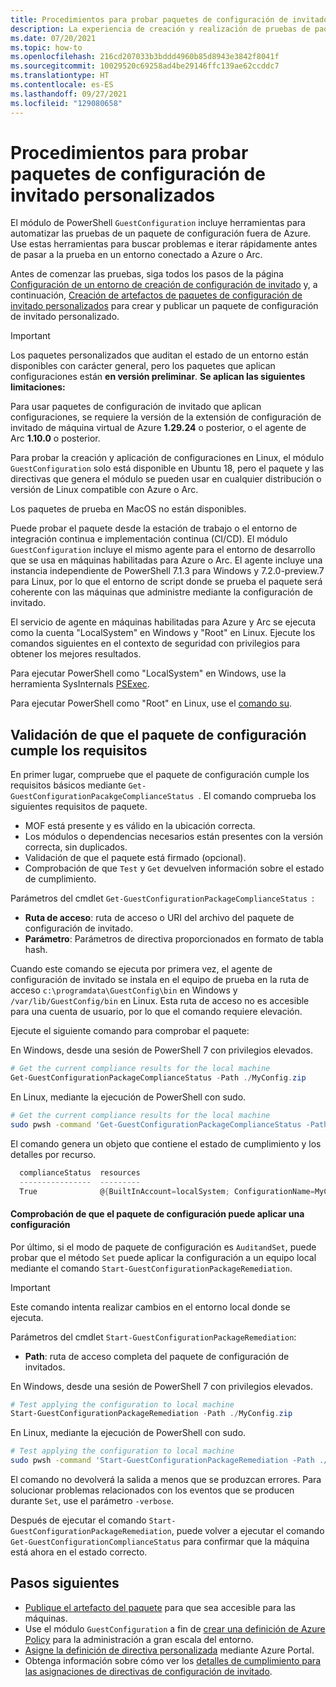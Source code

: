 ```yaml
---
title: Procedimientos para probar paquetes de configuración de invitado personalizados
description: La experiencia de creación y realización de pruebas de paquetes que auditan o aplican configuraciones a las máquinas.
ms.date: 07/20/2021
ms.topic: how-to
ms.openlocfilehash: 216cd207033b3bddd4960b85d8943e3842f8041f
ms.sourcegitcommit: 10029520c69258ad4be29146ffc139ae62ccddc7
ms.translationtype: HT
ms.contentlocale: es-ES
ms.lasthandoff: 09/27/2021
ms.locfileid: "129080658"
---
```

# <a name="how-to-test-guest-configuration-package-artifacts"></a>Procedimientos para probar paquetes de configuración de invitado personalizados

El módulo de PowerShell `GuestConfiguration` incluye herramientas para automatizar las pruebas de un paquete de configuración fuera de Azure. Use estas herramientas para buscar problemas e iterar rápidamente antes de pasar a la prueba en un entorno conectado a Azure o Arc.

Antes de comenzar las pruebas, siga todos los pasos de la página [Configuración de un entorno de creación de configuración de invitado](./guest-configuration-create-setup.md) y, a continuación, [Creación de artefactos de paquetes de configuración de invitado personalizados](./guest-configuration-create.md) para crear y publicar un paquete de configuración de invitado personalizado.

> [!IMPORTANT]
> Los paquetes personalizados que auditan el estado de un entorno están disponibles con carácter general, pero los paquetes que aplican configuraciones están **en versión preliminar**. **Se aplican las siguientes limitaciones:**
> 
> Para usar paquetes de configuración de invitado que aplican configuraciones, se requiere la versión de la extensión de configuración de invitado de máquina virtual de Azure **1.29.24** o posterior, o el agente de Arc **1.10.0** o posterior.
> 
> Para probar la creación y aplicación de configuraciones en Linux, el módulo `GuestConfiguration` solo está disponible en Ubuntu 18, pero el paquete y las directivas que genera el módulo se pueden usar en cualquier distribución o versión de Linux compatible con Azure o Arc.
>
> Los paquetes de prueba en MacOS no están disponibles.

Puede probar el paquete desde la estación de trabajo o el entorno de integración continua e implementación continua (CI/CD).  El módulo `GuestConfiguration` incluye el mismo agente para el entorno de desarrollo que se usa en máquinas habilitadas para Azure o Arc. El agente incluye una instancia independiente de PowerShell 7.1.3 para Windows y 7.2.0-preview.7 para Linux, por lo que el entorno de script donde se prueba el paquete será coherente con las máquinas que administre mediante la configuración de invitado.

El servicio de agente en máquinas habilitadas para Azure y Arc se ejecuta como la cuenta "LocalSystem" en Windows y "Root" en Linux. Ejecute los comandos siguientes en el contexto de seguridad con privilegios para obtener los mejores resultados.

Para ejecutar PowerShell como "LocalSystem" en Windows, use la herramienta SysInternals [PSExec](/sysinternals/downloads/psexec).

Para ejecutar PowerShell como "Root" en Linux, use el [comando su](https://manpages.ubuntu.com/manpages/man1/su.1.html).

## <a name="validate-the-configuration-package-meets-requirements"></a>Validación de que el paquete de configuración cumple los requisitos

En primer lugar, compruebe que el paquete de configuración cumple los requisitos básicos mediante `Get-GuestConfigurationPacakgeComplianceStatus `. El comando comprueba los siguientes requisitos de paquete.

- MOF está presente y es válido en la ubicación correcta.
- Los módulos o dependencias necesarios están presentes con la versión correcta, sin duplicados.
- Validación de que el paquete está firmado (opcional).
- Comprobación de que `Test` y `Get` devuelven información sobre el estado de cumplimiento.

Parámetros del cmdlet `Get-GuestConfigurationPackageComplianceStatus `:

- **Ruta de acceso**: ruta de acceso o URI del archivo del paquete de configuración de invitado.
- **Parámetro**: Parámetros de directiva proporcionados en formato de tabla hash.

Cuando este comando se ejecuta por primera vez, el agente de configuración de invitado se instala en el equipo de prueba en la ruta de acceso `c:\programdata\GuestConfig\bin` en Windows y `/var/lib/GuestConfig/bin` en Linux. Esta ruta de acceso no es accesible para una cuenta de usuario, por lo que el comando requiere elevación.

Ejecute el siguiente comando para comprobar el paquete:

En Windows, desde una sesión de PowerShell 7 con privilegios elevados.

```powershell
# Get the current compliance results for the local machine
Get-GuestConfigurationPackageComplianceStatus -Path ./MyConfig.zip
```

En Linux, mediante la ejecución de PowerShell con sudo.

```bash
# Get the current compliance results for the local machine
sudo pwsh -command 'Get-GuestConfigurationPackageComplianceStatus -Path ./MyConfig.zip'
```

El comando genera un objeto que contiene el estado de cumplimiento y los detalles por recurso.

```powershell
  complianceStatus  resources
  ----------------  ---------
  True              @{BuiltInAccount=localSystem; ConfigurationName=MyConfig; Credential=; Dependencies=System.Obje…
```

#### <a name="test-the-configuration-package-can-apply-a-configuration"></a>Comprobación de que el paquete de configuración puede aplicar una configuración

Por último, si el modo de paquete de configuración es `AuditandSet`, puede probar que el método `Set` puede aplicar la configuración a un equipo local mediante el comando `Start-GuestConfigurationPackageRemediation`.

> [!IMPORTANT]
> Este comando intenta realizar cambios en el entorno local donde se ejecuta.

Parámetros del cmdlet `Start-GuestConfigurationPackageRemediation`:

- **Path**: ruta de acceso completa del paquete de configuración de invitados.

En Windows, desde una sesión de PowerShell 7 con privilegios elevados.

```powershell
# Test applying the configuration to local machine
Start-GuestConfigurationPackageRemediation -Path ./MyConfig.zip
```

En Linux, mediante la ejecución de PowerShell con sudo.

```bash
# Test applying the configuration to local machine
sudo pwsh -command 'Start-GuestConfigurationPackageRemediation -Path ./MyConfig.zip'
```

El comando no devolverá la salida a menos que se produzcan errores. Para solucionar problemas relacionados con los eventos que se producen durante `Set`, use el parámetro `-verbose`.

Después de ejecutar el comando `Start-GuestConfigurationPackageRemediation`, puede volver a ejecutar el comando `Get-GuestConfigurationComplianceStatus` para confirmar que la máquina está ahora en el estado correcto.

## <a name="next-steps"></a>Pasos siguientes

- [Publique el artefacto del paquete](./guest-configuration-create-publish.md) para que sea accesible para las máquinas.
- Use el módulo `GuestConfiguration` a fin de [crear una definición de Azure Policy](./guest-configuration-create-definition.md) para la administración a gran escala del entorno.
- [Asigne la definición de directiva personalizada](../assign-policy-portal.md) mediante Azure Portal.
- Obtenga información sobre cómo ver los [detalles de cumplimiento para las asignaciones de directivas de configuración de invitado](./determine-non-compliance.md#compliance-details-for-guest-configuration).
